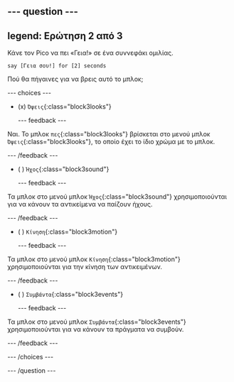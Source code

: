 
--- question ---
---
legend: Ερώτηση 2 από 3
---

Κάνε τον Pico να πει «Γεια!» σε ένα συννεφάκι ομιλίας.

```blocks3
say [Γεια σου!] for [2] seconds
```

Πού θα πήγαινες για να βρεις αυτό το μπλοκ;

--- choices ---

- (x) `Όψεις`{:class="block3looks"}

  --- feedback ---

Ναι. Το μπλοκ `πες`{:class="block3looks"} βρίσκεται στο μενού μπλοκ `Όψεις`{:class="block3looks"}, το οποίο έχει το ίδιο χρώμα με το μπλοκ.

  --- /feedback ---

- ( ) `Ήχος`{:class="block3sound"}

  --- feedback ---

Τα μπλοκ στο μενού μπλοκ `Ήχος`{:class="block3sound"} χρησιμοποιούνται για να κάνουν τα αντικείμενα να παίζουν ήχους.

  --- /feedback ---

- ( ) `Κίνηση`{:class="block3motion"}

  --- feedback ---

Τα μπλοκ στο μενού μπλοκ `Κίνηση`{:class="block3motion"} χρησιμοποιούνται για την κίνηση των αντικειμένων.

  --- /feedback ---

- ( ) `Συμβάντα`{:class="block3events"}

  --- feedback ---

Τα μπλοκ στο μενού μπλοκ `Συμβάντα`{:class="block3events"} χρησιμοποιούνται για να κάνουν τα πράγματα να συμβούν.

  --- /feedback ---

--- /choices ---

--- /question ---
